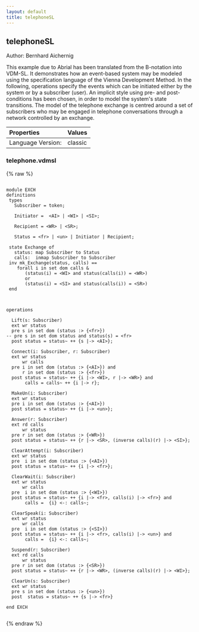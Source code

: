 ```yaml
---
layout: default
title: telephoneSL
---
```


## telephoneSL
Author: Bernhard Aichernig


This example due to Abrial has been translated from the 
B-notation into VDM-SL. It demonstrates how an event-based 
system may be modeled using the specification language 
of the Vienna Development Method. In the following, 
operations specify the events which can be initiated 
either by the system or by a subscriber (user). An 
implicit style using pre- and post-conditions has 
been chosen, in order to model the system's state 
transitions. The model of the telephone exchange is 
centred around a set of subscribers who may be engaged 
in telephone conversations through a network controlled 
by an exchange. 


| Properties | Values          |
| :------------ | :---------- |
|Language Version:| classic|


### telephone.vdmsl

{% raw %}
~~~vdm
                                                                    
module EXCH
definitions
 types
   Subscriber = token;

   Initiator =  <AI> | <WI> | <SI>;

   Recipient = <WR> | <SR>;

   Status = <fr> | <un> | Initiator | Recipient;
                                                                      
 state Exchange of
   status: map Subscriber to Status
   calls:  inmap Subscriber to Subscriber
 inv mk_Exchange(status, calls) == 
    forall i in set dom calls & 
       (status(i) = <WI> and status(calls(i)) = <WR>) 
       or
       (status(i) = <SI> and status(calls(i)) = <SR>)
 end

                                                                                                                                                                                                                                                                                                                                                                                                                                                                                                                                                    

operations

  Lift(s: Subscriber)
  ext wr status
  pre s in set dom (status :> {<fr>})
-- pre s in set dom status and status(s) = <fr>
  post status = status~ ++ {s |-> <AI>};
                                                                                                                                                                                                                                                                                                               
  Connect(i: Subscriber, r: Subscriber)
  ext wr status
      wr calls
  pre i in set dom (status :> {<AI>}) and
      r in set dom (status :> {<fr>})
  post status = status~ ++ {i |-> <WI>, r |-> <WR>} and
       calls = calls~ ++ {i |-> r};
                                                                                                                                                                                                                                                                                          
  MakeUn(i: Subscriber)
  ext wr status
  pre i in set dom (status :> {<AI>}) 
  post status = status~ ++ {i |-> <un>};
                                                                                                                                                                                                                                                                            
  Answer(r: Subscriber)    
  ext rd calls
      wr status
  pre r in set dom (status :> {<WR>}) 
  post status = status~ ++ {r |-> <SR>, (inverse calls)(r) |-> <SI>};  
                                                                                                                                                                                                                                                                                                                                                                                             
  ClearAttempt(i: Subscriber)
  ext wr status
  pre  i in set dom (status :> {<AI>}) 
  post status = status~ ++ {i |-> <fr>};
                             
  ClearWait(i: Subscriber)
  ext wr status
      wr calls
  pre  i in set dom (status :> {<WI>}) 
  post status = status~ ++ {i |-> <fr>, calls(i) |-> <fr>} and
       calls =  {i} <-: calls~;
                             
  ClearSpeak(i: Subscriber)
  ext wr status
      wr calls
  pre  i in set dom (status :> {<SI>}) 
  post status = status~ ++ {i |-> <fr>, calls(i) |-> <un>} and
       calls =  {i} <-: calls~;
                                                                                                                                                                                                                                                                                                                                                                                                                                                     
  Suspend(r: Subscriber)
  ext rd calls
      wr status
  pre r in set dom (status :> {<SR>}) 
  post status = status~ ++ {r |-> <WR>, (inverse calls)(r) |-> <WI>};
                                                                                                                                                                         
  ClearUn(s: Subscriber)
  ext wr status
  pre s in set dom (status :> {<un>})
  post  status = status~ ++ {s |-> <fr>}

end EXCH  
            
~~~
{% endraw %}

